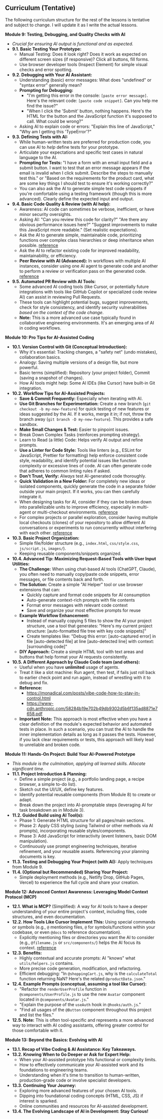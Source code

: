 ## Curriculum (Tentative)

The following curriculum structure for the rest of the lessons is tentative and subject to change. I will update it as I write the actual lessons.


**Module 9: Testing, Debugging, and Quality Checks with AI**
*   *Crucial for ensuring AI output is functional and as expected.*
*   **9.1. Basic Testing Your Prototype:**
    *   Manual Testing: Does it look right? Does it work as expected on different screen sizes (if responsive)? Click all buttons, fill forms.
    *   Use browser developer tools (Inspect Element) for simple visual checks and error spotting.
*   **9.2. Debugging with Your AI Assistant:**
    *   Understanding (basic) error messages: What does "undefined" or "syntax error" generally mean?
    *   **Prompting for Debugging:**
        *   "I'm getting this error in the console: `[paste error message]`. Here's the relevant code: `[paste code snippet]`. Can you help me find the issue?"
        *   "When I click the 'Submit' button, nothing happens. Here's the HTML for the button and the JavaScript function it's supposed to call. What could be wrong?"
    *   Asking AI to explain code or errors: "Explain this line of JavaScript," "Why am I getting this 'TypeError'?"
*   **9.3. Defining Tests with AI:**
    *   While human-written tests are preferred for production code, you can use AI to *help* define tests for your prototype.
    *   Articulate your expectations and specific test cases in natural language to the AI.
    *   **Prompting for Tests:** "I have a form with an email input field and a submit button. I want to test that an error message appears if the email is invalid when I click submit. Describe the steps to manually test this." or "Based on the requirements for the product card, what are some key things I should test to ensure it's working correctly?"
    *   You can also ask the AI to generate simple test code snippets if you're comfortable using a testing framework (though this is more advanced). Clearly define the expected input and output.
*   **9.4. Basic Code Quality & Review (with AI help):**
    *   Awareness: AI code can sometimes be verbose, inefficient, or have minor security oversights.
    *   Asking AI: "Can you review this code for clarity?" "Are there any obvious performance issues here?" "Suggest improvements to make this JavaScript more readable." (Set realistic expectations).
    *   Ask the AI to generate simple, maintainable code, prioritizing functions over complex class hierarchies or deep inheritance when possible. [reference](https://lucumr.pocoo.org/2025/6/12/agentic-coding/)
    *   Ask the AI to refactor existing code for improved readability, maintainability, or efficiency.
    *   **Peer Review with AI (Advanced):** In workflows with multiple AI instances, consider using one AI agent to generate code and another to perform a review or verification pass on the generated code. [reference](https://www.anthropic.com/engineering/claude-code-best-practices)
*   **9.5. Automated PR Review with AI Tools:**
    *   Some advanced AI coding tools (like Cursor, or potentially future integrations with tools like GitHub Copilot or specialized code review AI) can assist in reviewing Pull Requests.
    *   These tools can highlight potential bugs, suggest improvements, check for style consistency, and identify security vulnerabilities *based on the context of the code change*.
    *   **Note:** This is a more advanced use case typically found in collaborative engineering environments. It's an emerging area of AI in coding workflows.

**Module 10: Pro Tips for AI-Assisted Coding**
*   **10.1. Version Control with Git (Conceptual Introduction):**
    *   Why it's essential: Tracking changes, a "safety net" (undo mistakes), collaboration basics.
    *   Analogy: Saving multiple versions of a design file, but more powerful.
    *   Basic terms (simplified): Repository (your project folder), Commit (saving a snapshot of changes).
    *   How AI tools might help: Some AI IDEs (like Cursor) have built-in Git integration.
*   **10.2. Workflow Tips for AI-Assisted Projects:**
    *   **Save & Commit Frequently:** Especially when iterating with AI.
    *   **Use Git Branches for Experimentation:** Create a new branch (`git checkout -b my-new-feature`) for quick testing of new features or ideas suggested by the AI. If it works, merge it in; if not, throw the branch away (`git branch -D my-new-feature`). This provides a safe sandbox.
    *   **Make Small Changes & Test:** Easier to pinpoint issues.
    *   Break Down Complex Tasks (reinforces prompting strategy).
    *   Learn to Read (a little) Code: Helps verify AI output and refine prompts.
    *   **Use a Linter for Code Style:** Tools like linters (e.g., ESLint for JavaScript, Prettier for formatting) help enforce consistent code style, readability, and identify potential issues like function complexity or excessive lines of code. AI can often generate code that adheres to common linting rules if asked.
    *   **Don't Trust, Verify:** *Always* test AI-generated code thoroughly.
    *   **Quick Validation in a New Folder:** For completely new ideas or isolated components, quickly generate the code in a separate folder outside your main project. If it works, you can then carefully integrate it.
    *   When designing tasks for AI, consider if they can be broken down into parallelizable units to improve efficiency, especially in multi-agent or multi-checkout environments. [reference](https://lucumr.pocoo.org/2025/6/12/agentic-coding/)
    *   For complex projects or parallel exploration, consider having multiple local checkouts (clones) of your repository to allow different AI conversations or experiments to run concurrently without interfering with each other. [reference](https://www.anthropic.com/engineering/claude-code-best-practices)
*   **10.3. Basic Project Organization:**
    *   Simple file/folder structure (e.g., `index.html`, `css/style.css`, `js/script.js`, `images/`).
    *   Keeping reusable components/snippets organized.
*   **10.4. Advanced Tip: Maximizing Request-Based Tools with User Input Utilities:**
    *   **The Challenge:** When using chat-based AI tools (ChatGPT, Claude), you often need to manually copy/paste code snippets, error messages, or file contents back and forth.
    *   **The Solution:** Create a simple "AI Helper" tool or use browser extensions that can:
        *   Quickly capture and format code snippets for AI consumption
        *   Auto-generate context-rich prompts with file contents
        *   Format error messages with relevant code context
        *   Save and organize your most effective prompts for reuse
    *   **Example Workflow Enhancement:**
        *   Instead of manually copying 5 files to show the AI your project structure, use a tool that generates: "Here's my current project structure: [auto-formatted file tree with key code snippets]"
        *   Create templates like: "Debug this error: [auto-captured error] in file [auto-detected file] at line [auto-detected line] with context: [surrounding code]"
    *   **DIY Approach:** Create a simple HTML tool with text areas and buttons that help format your AI requests consistently.
*   **10.5. A Different Approach by Claude Code team (and others):**
    *   Useful when you have **unlimited** usage of agents.
    *   Treat it like a slot machine: Run agent, then test, if fails just roll back to earlier check point and run again, instead of wrestling with it to debug and fix.
    *   **Reference:**
        *   https://monadical.com/posts/vibe-code-how-to-stay-in-control.html
        *   https://www-cdn.anthropic.com/58284b19e702b49db9302d5b6f135ad8871e7658.pdf
    *   **Important Note:** This approach is most effective when you have a clear definition of the module's expected behavior and automated tests in place. In such a scenario, you can trust the AI to handle the inner implementation details as long as it passes the tests. However, if you lack clear requirements or tests, this approach will likely lead to unreliable and broken code.

**Module 11: Hands-On Project: Build Your AI-Powered Prototype**
*   *This module is the culmination, applying all learned skills. Allocate significant time.*
*   **11.1. Project Introduction & Planning:**
    *   Define a simple project (e.g., a portfolio landing page, a recipe browser, a simple to-do list).
    *   Sketch out the UI/UX, define key features.
    *   Identify potential reusable components (from Module 8) to create or adapt.
    *   Break down the project into AI-promptable steps (leveraging AI for task breakdown as in Module 3).
*   **11.2. Guided Build using AI Tool(s):**
    *   Phase 1: Generate HTML structure for all pages/main sections.
    *   Phase 2: Apply CSS styling (using Tailwind or other methods via AI prompts), incorporating reusable styles/components.
    *   Phase 3: Add JavaScript for interactivity (event listeners, basic DOM manipulation).
    *   Continuously use prompt engineering techniques, iterative refinement, and your reusable assets. Referencing your planning documents is key.
*   **11.3. Testing and Debugging Your Project (with AI):** Apply techniques from Module 9.
*   **11.4. (Optional but Recommended) Sharing Your Project:**
    *   Simple deployment methods (e.g., Netlify Drop, GitHub Pages, Vercel) to experience the full cycle and share your creation.

**Module 12: Advanced Context Awareness: Leveraging Model Context Protocol (MCP)**
*   **12.1. What is MCP?** (Simplified): A way for AI tools to have a deeper understanding of your entire project's context, including files, code structures, and even documentation.
*   **12.2. How Tools Like Cursor Implement This:** Using special commands or symbols (e.g., `@` mentioning files, `@` for symbols/functions within your codebase, or even `@docs` to reference documentation).
    *   Explicitly mentioning files or directories you want the AI to consider (e.g., `@filename.js` or `src/components/`) helps the AI focus its context. [reference](https://www.anthropic.com/engineering/claude-code-best-practices)
*   **12.3. Benefits:**
    *   Highly contextual and accurate prompts: AI "knows" what `utils/helpers.js` contains.
    *   More precise code generation, modification, and refactoring.
    *   Efficient debugging: "In `@shoppingCart.js`, why is the `calculateTotal` function returning NaN? Here's the related `@productData.json`."
*   **12.4. Example Prompts (conceptual, assuming a tool like Cursor):**
    *   "Refactor the `renderUserProfile` function in `@components/UserProfile.js` to use the new `Avatar` component located in `@components/Avatar.js`."
    *   "Explain the purpose of the `useAuth` hook in `@hooks/auth.js`."
    *   "Find all usages of the `@Button` component throughout this project and list the files."
*   **12.5. Note:** This is often tool-specific and represents a more advanced way to interact with AI coding assistants, offering greater control for those comfortable with it.

**Module 13: Beyond the Basics: Evolving with AI**
*   **13.1. Recap of Vibe Coding & AI Assistance: Key Takeaways.**
*   **13.2. Knowing When to Go Deeper or Ask for Expert Help:**
    *   When your AI-assisted prototype hits functional or complexity limits.
    *   How to effectively communicate your AI-assisted work and its foundations to engineering teams.
    *   Understanding when it's time to transition to human-written, production-grade code or involve specialist developers.
*   **13.3. Continuing Your Journey:**
    *   Exploring more advanced features of your chosen AI tools.
    *   Dipping into foundational coding concepts (HTML, CSS, JS) if interest is sparked.
    *   Online communities and resources for AI-assisted development.
*   **13.4. The Evolving Landscape of AI in Development: Stay Curious!**
